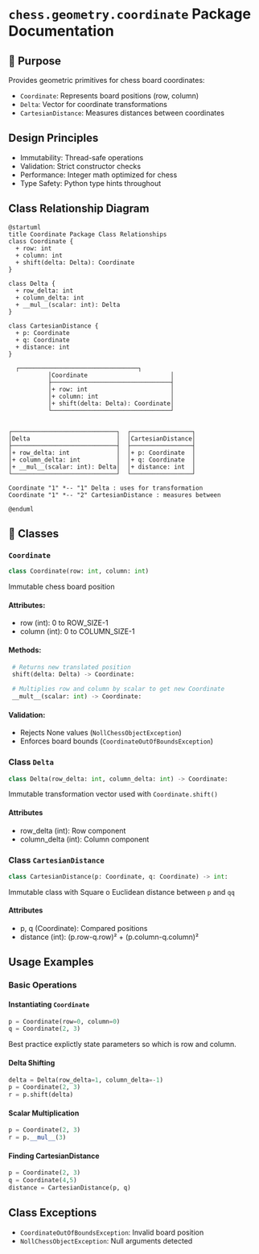 # `chess.geometry.coordinate` Package Documentation

## 📌 Purpose
Provides geometric primitives for chess board coordinates:
- `Coordinate`: Represents board positions (row, column)
- `Delta`: Vector for coordinate transformations
- `CartesianDistance`: Measures distances between coordinates

## Design Principles
 - Immutability: Thread-safe operations
 - Validation: Strict constructor checks
 - Performance: Integer math optimized for chess
 - Type Safety: Python type hints throughout

## Class Relationship Diagram
```plantuml
@startuml 
title Coordinate Package Class Relationships
class Coordinate {
  + row: int
  + column: int
  + shift(delta: Delta): Coordinate
}

class Delta {
  + row_delta: int
  + column_delta: int
  + __mul__(scalar: int): Delta
}

class CartesianDistance {
  + p: Coordinate
  + q: Coordinate
  + distance: int
}

  ┌─────────────────────────────────┐      
           │Coordinate                       │      
           ├─────────────────────────────────┤      
           │+ row: int                       │      
           │+ column: int                    │      
           │+ shift(delta: Delta): Coordinate│      
           └─────────────────────────────────┘      
                                                    
                                                    
┌─────────────────────────────┐  ┌─────────────────┐
│Delta                        │  │CartesianDistance│
├─────────────────────────────┤  ├─────────────────┤
│+ row_delta: int             │  │+ p: Coordinate  │
│+ column_delta: int          │  │+ q: Coordinate  │
│+ __mul__(scalar: int): Delta│  │+ distance: int  │
└─────────────────────────────┘  └─────────────────┘

Coordinate "1" *-- "1" Delta : uses for transformation
Coordinate "1" *-- "2" CartesianDistance : measures between

@enduml

```

## 🧩 Classes

### `Coordinate`
```python
class Coordinate(row: int, column: int)
```
Immutable chess board position

#### Attributes:
 - row (int): 0 to ROW_SIZE-1
 - column (int): 0 to COLUMN_SIZE-1

#### Methods:
```python
 # Returns new translated position
 shift(delta: Delta) -> Coordinate:
```

```python
 # Multiplies row and column by scalar to get new Coordinate
 __mult__(scalar: int) -> Coordinate: 
```

#### Validation:
 - Rejects None values (`NollChessObjectException`)
 - Enforces board bounds (`CoordinateOutOfBoundsException`)

### Class `Delta`
```python
class Delta(row_delta: int, column_delta: int) -> Coordinate:
```
Immutable transformation vector used  with `Coordinate.shift()`

#### Attributes
 - row_delta (int): Row component
 - column_delta (int): Column component

### Class `CartesianDistance`
```python
class CartesianDistance(p: Coordinate, q: Coordinate) -> int:
```
Immutable class with Square o Euclidean distance between `p` and `qq`

#### Attributes
 - p, q (Coordinate): Compared positions
 - distance (int): (p.row-q.row)² + (p.column-q.column)²

## Usage Examples

### Basic Operations
#### Instantiating `Coordinate`
```python
p = Coordinate(row=0, column=0)
q = Coordinate(2, 3)
```
Best practice explictly state parameters so which is row and column.

#### Delta Shifting
```python
delta = Delta(row_delta=1, column_delta=-1)
p = Coordinate(2, 3)
r = p.shift(delta)
```

#### Scalar Multiplication
```python
p = Coordinate(2, 3)
r = p.__mul__(3)
```

#### Finding CartesianDistance
```python
p = Coordinate(2, 3)
q = Coordinate(4,5)
distance = CartesianDistance(p, q)
```

## Class Exceptions
 - `CoordinateOutOfBoundsException`: Invalid board position
 - `NollChessObjectException`: Null arguments detected
